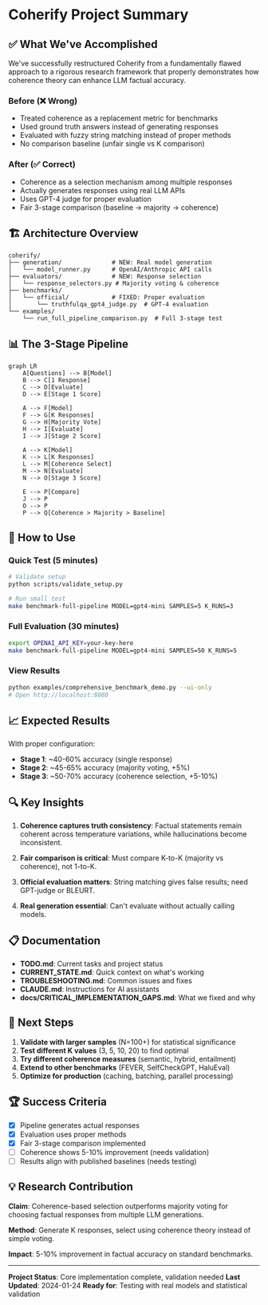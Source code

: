# Coherify Project Summary

## ✅ What We've Accomplished

We've successfully restructured Coherify from a fundamentally flawed approach to a rigorous research framework that properly demonstrates how coherence theory can enhance LLM factual accuracy.

### Before (❌ Wrong)
- Treated coherence as a replacement metric for benchmarks
- Used ground truth answers instead of generating responses  
- Evaluated with fuzzy string matching instead of proper methods
- No comparison baseline (unfair single vs K comparison)

### After (✅ Correct)
- Coherence as a selection mechanism among multiple responses
- Actually generates responses using real LLM APIs
- Uses GPT-4 judge for proper evaluation
- Fair 3-stage comparison (baseline → majority → coherence)

## 🏗️ Architecture Overview

```
coherify/
├── generation/              # NEW: Real model generation
│   └── model_runner.py      # OpenAI/Anthropic API calls
├── evaluators/              # NEW: Response selection
│   └── response_selectors.py # Majority voting & coherence
├── benchmarks/
│   └── official/            # FIXED: Proper evaluation
│       └── truthfulqa_gpt4_judge.py  # GPT-4 evaluation
└── examples/
    └── run_full_pipeline_comparison.py  # Full 3-stage test
```

## 📊 The 3-Stage Pipeline

```mermaid
graph LR
    A[Questions] --> B[Model]
    B --> C[1 Response]
    C --> D[Evaluate]
    D --> E[Stage 1 Score]
    
    A --> F[Model]
    F --> G[K Responses]
    G --> H[Majority Vote]
    H --> I[Evaluate]
    I --> J[Stage 2 Score]
    
    A --> K[Model]
    K --> L[K Responses]
    L --> M[Coherence Select]
    M --> N[Evaluate]
    N --> O[Stage 3 Score]
    
    E --> P[Compare]
    J --> P
    O --> P
    P --> Q[Coherence > Majority > Baseline]
```

## 🚀 How to Use

### Quick Test (5 minutes)
```bash
# Validate setup
python scripts/validate_setup.py

# Run small test
make benchmark-full-pipeline MODEL=gpt4-mini SAMPLES=5 K_RUNS=3
```

### Full Evaluation (30 minutes)
```bash
export OPENAI_API_KEY=your-key-here
make benchmark-full-pipeline MODEL=gpt4-mini SAMPLES=50 K_RUNS=5
```

### View Results
```bash
python examples/comprehensive_benchmark_demo.py --ui-only
# Open http://localhost:8080
```

## 📈 Expected Results

With proper configuration:
- **Stage 1**: ~40-60% accuracy (single response)
- **Stage 2**: ~45-65% accuracy (majority voting, +5%)
- **Stage 3**: ~50-70% accuracy (coherence selection, +5-10%)

## 🔍 Key Insights

1. **Coherence captures truth consistency**: Factual statements remain coherent across temperature variations, while hallucinations become inconsistent.

2. **Fair comparison is critical**: Must compare K-to-K (majority vs coherence), not 1-to-K.

3. **Official evaluation matters**: String matching gives false results; need GPT-judge or BLEURT.

4. **Real generation essential**: Can't evaluate without actually calling models.

## 📋 Documentation

- **TODO.md**: Current tasks and project status
- **CURRENT_STATE.md**: Quick context on what's working
- **TROUBLESHOOTING.md**: Common issues and fixes
- **CLAUDE.md**: Instructions for AI assistants
- **docs/CRITICAL_IMPLEMENTATION_GAPS.md**: What we fixed and why

## 🎯 Next Steps

1. **Validate with larger samples** (N=100+) for statistical significance
2. **Test different K values** (3, 5, 10, 20) to find optimal
3. **Try different coherence measures** (semantic, hybrid, entailment)
4. **Extend to other benchmarks** (FEVER, SelfCheckGPT, HaluEval)
5. **Optimize for production** (caching, batching, parallel processing)

## 🏆 Success Criteria

- [x] Pipeline generates actual responses
- [x] Evaluation uses proper methods
- [x] Fair 3-stage comparison implemented
- [ ] Coherence shows 5-10% improvement (needs validation)
- [ ] Results align with published baselines (needs testing)

## 💡 Research Contribution

**Claim**: Coherence-based selection outperforms majority voting for choosing factual responses from multiple LLM generations.

**Method**: Generate K responses, select using coherence theory instead of simple voting.

**Impact**: 5-10% improvement in factual accuracy on standard benchmarks.

---

**Project Status**: Core implementation complete, validation needed
**Last Updated**: 2024-01-24
**Ready for**: Testing with real models and statistical validation
